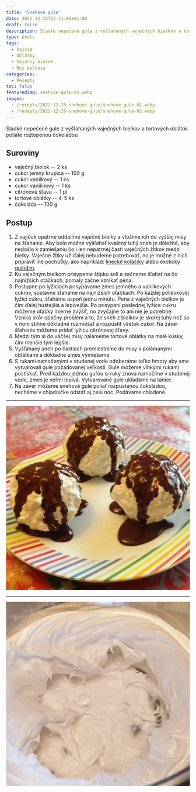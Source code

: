 ```yaml
---
title: "Snehové gule"
date: 2022-12-25T23:11:03+01:00
draft: false
description: Sladké nepečené gule z vyšľahaných vaječných bielkov a tortových oblátok poliate roztopenou čokoládou
type: posts
tags:
  - Vajcia
  - Oblátky
  - Vaječný bielok
  - Bez pečenia
categories:
  - Recepty
toc: false
featuredImg: snehove-gule-02.webp
images:
  - /recepty/2022-12-25-snehove-gule/snehove-gule-01.webp
  - /recepty/2022-12-25-snehove-gule/snehove-gule-02.webp
---
```


Sladké nepečené gule z vyšľahaných vaječných bielkov a tortových oblátok poliate roztopenou čokoládou

## Suroviny

- vaječný bielok -- 2 ks
- cukor jemný krupica -- 100 g
- cukor vanilkový -- 1 ks
- cukor vanilínový -- 1 ks
- citrónová šťava -- 1 pl
- tortové oblátky -- 4-5 ks
- čokoláda -- 100 g

## Postup

1. Z vajíčok opatrne oddelíme vaječné bielky a vložíme ich do vyššej misy na šľahanie. Aby bolo možné vyšľahať kvalitný tuhý sneh je dôležité, aby nedošlo k zamiešaniu čo i len nepatrnej časti vaječných žĺtkov medzi bielky. Vaječné žĺtky už ďalej nebudeme potrebovať, no je možné z nich pripraviť iné pochúťky, ako napríklad: [linecké koláčiky](/recepty/2021/12/linecke-kolaciky/) alebo exotický [quindim](/recepty/2021/12/quindim/).
2. Ku vaječným bielkom prisypeme štipku soli a začneme šľahať na čo najnižších otáčkach, pomaly začne vznikať pena.
3. Postupne po lyžiciach prisypávame zmes jemného a vanilkových cukrov, sústavne šľaháme na najnižších otáčkach. Po každej polievkovej lyžici cukru, šľaháme aspoň jednu minútu. Pena z vaječných bielkov je čím ďalej hustejšia a lepivejšia. Po prisypaní poslednej lyžice cukru môžeme otáčky mierne zvýšiť, no zvyčajne to ani nie je potrebné. Vzniká skôr opačný problém a to, že sneh z bielkov je skorej tuhý než sa v ňom stihne dôkladne rozmiešať a rozpustiť všetok cukor. Na záver šľahanie môžeme pridať lyžicu citrónovej šťavy.
4. Medzi tým si do väčšej misy nalámeme tortové oblátky na malé kúsky, čím menšie tým lepšie.
5. Vyšľahaný sneh po častiach premiestnime do misy s polámanými oblátkami a dôkladne zmes vymiešame.
6. S rukami namočenými v studenej vode odoberáme toľko hmoty aby sme vytvarovali gule požadovanej veľkosti. Gule môžeme vlhkými rukami postískať. Pred každou jednou guľou si ruky znova namočíme v studenej vode, zmes je veľmi lepivá. Vytvarované gule ukladáme na tanier.
7. Na záver môžeme snehové gule poliať rozpustenou čokoládou, necháme v chladničke odstáť aj celú noc. Podávame chladené.

---

![Snehové gule](snehove-gule-02.webp "Snehové gule (autor: zwieratko, 2022)")

---

![Snehové gule – vyšľahané bielka](snehove-gule-01.webp "Snehové gule – vyšľahané bielka (autor: zwieratko, 2022)")
